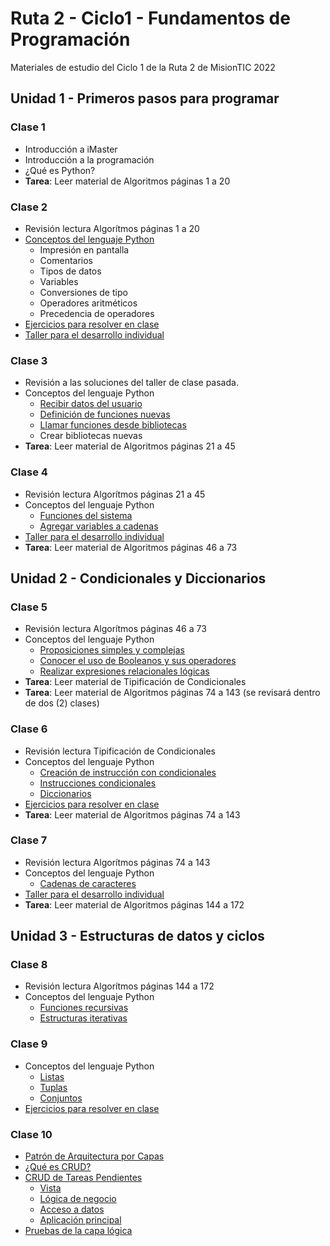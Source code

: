 # Ruta 2 - Ciclo1 - Fundamentos de Programación
Materiales de estudio del Ciclo 1 de la Ruta 2 de MisionTIC 2022

## Unidad 1 - Primeros pasos para programar 
### Clase 1
* Introducción a iMaster
* Introducción a la programación
* ¿Qué es Python?
* **Tarea**: Leer material de Algoritmos páginas 1 a 20

### Clase 2
* Revisión lectura Algorítmos páginas 1 a 20
* [Conceptos del lenguaje Python](clase02/conceptos_lenguaje.ipynb)
  * Impresión en pantalla
  * Comentarios
  * Tipos de datos
  * Variables
  * Conversiones de tipo
  * Operadores aritméticos
  * Precedencia de operadores
* [Ejercicios para resolver en clase](clase02/ejercicios.md)
* [Taller para el desarrollo individual](clase02/taller.md)

### Clase 3
* Revisión a las soluciones del taller de clase pasada.
* Conceptos del lenguaje Python
  * [Recibir datos del usuario](clase03/recibir_datos.ipynb)
  * [Definición de funciones nuevas](clase03/funciones_propias.ipynb)
  * [Llamar funciones desde bibliotecas](clase03/bibliotecas_sistema.ipynb)
  * Crear bibliotecas nuevas
* **Tarea**: Leer material de Algoritmos páginas 21 a 45


### Clase 4
* Revisión lectura Algorítmos páginas 21 a 45
* Conceptos del lenguaje Python
  * [Funciones del sistema](clase04/funciones_sistema.ipynb)
  * [Agregar variables a cadenas](clase04/formato_cadenas.ipynb)
* [Taller para el desarrollo individual](clase04/taller.md)
* **Tarea**: Leer material de Algoritmos páginas 46 a 73

## Unidad 2 - Condicionales y Diccionarios
### Clase 5
* Revisión lectura Algorítmos páginas 46 a 73
* Conceptos del lenguaje Python
  * [Proposiciones simples y complejas](clase05/proposiciones.md)
  * [Conocer el uso de Booleanos y sus operadores](clase05/operaciones_logicas.md)
  * [Realizar expresiones relacionales lógicas](clase05/expresiones_logicas.md)
* **Tarea**: Leer material de Tipificación de Condicionales
* **Tarea**: Leer material de Algoritmos páginas 74 a 143 (se revisará dentro de dos (2) clases)

### Clase 6
* Revisión lectura Tipificación de Condicionales
* Conceptos del lenguaje Python
  * [Creación de instrucción con condicionales](clase06/operadores_condicionales.ipynb)
  * [Instrucciones condicionales](clase06/instrucciones_condicionales.ipynb)
  * [Diccionarios](clase06/diccionarios.ipynb)
* [Ejercicios para resolver en clase](clase06/ejercicios.md)
* **Tarea**: Leer material de Algoritmos páginas 74 a 143

### Clase 7
* Revisión lectura Algorítmos páginas 74 a 143
* Conceptos del lenguaje Python
  * [Cadenas de caracteres](clase07/strings.ipynb)
* [Taller para el desarrollo individual](clase07/taller.md)
* **Tarea**: Leer material de Algoritmos páginas 144 a 172

## Unidad 3 - Estructuras de datos y ciclos
### Clase 8
* Revisión lectura Algorítmos páginas 144 a 172
* Conceptos del lenguaje Python
  * [Funciones recursivas](clase08/funciones_recursivas.ipynb)
  * [Estructuras iterativas](clase08/estructuras_iterativas.ipynb)

### Clase 9
* Conceptos del lenguaje Python
  * [Listas](clase09/listas.ipynb)
  * [Tuplas](clase09/tuplas.ipynb)
  * [Conjuntos](clase09/conjuntos.ipynb)
* [Ejercicios para resolver en clase](clase09/ejercicios.md)

### Clase 10
* [Patrón de Arquitectura por Capas](clase10/Arquitectura_capas.md)
* [¿Qué es CRUD?](clase10/CRUD.md)
* [CRUD de Tareas Pendientes](clase10/explicacion_ejemplo.md)
  * [Vista](clase10/vista.py)
  * [Lógica de negocio](clase10/logica.py)
  * [Acceso a datos](clase10/datos.py)
  * [Aplicación principal](clase10/main.py)
* [Pruebas de la capa lógica](test_logica.ipynb)